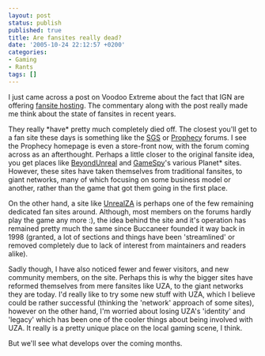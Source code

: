 ```yaml
---
layout: post
status: publish
published: true
title: Are fansites really dead?
date: '2005-10-24 22:12:57 +0200'
categories:
- Gaming
- Rants
tags: []
---
```


I just came across a post on Voodoo Extreme about the fact that IGN are
offering [fansite
hosting](http://ve3d.ign.com/articles/660/660887p1.html). The commentary
along with the post really made me think about the state of fansites in
recent years.

They really \*have\* pretty much completely died off. The closest you'll
get to a fan site these days is something like the
[SGS](http://games.saix.net/cgi-bin/sgsbb/ikonboard.cgi) or
[Prophecy](http://forums.prophecy.co.za/) forums. I see the Prophecy
homepage is even a store-front now, with the forum coming across as an
afterthought. Perhaps a little closer to the original fansite idea, you
get places like [BeyondUnreal](http://www.beyondunreal.com/) and
[GameSpy](http://www.gamespy.com/)'s various Planet\* sites. However,
these sites have taken themselves from traditional fansites, to giant
networks, many of which focusing on some business model or another,
rather than the game that got them going in the first place.

On the other hand, a site like [UnrealZA](http://www.unreal.co.za/) is
perhaps one of the few remaining dedicated fan sites around. Although,
most members on the forums hardly play the game any more :), the idea
behind the site and it's operation has remained pretty much the same
since Buccaneer founded it way back in 1998 (granted, a lot of sections
and things have been 'streamlined' or removed completely due to lack of
interest from maintainers and readers alike).

Sadly though, I have also noticed fewer and fewer visitors, and new
community members, on the site. Perhaps this is why the bigger sites
have reformed themselves from mere fansites like UZA, to the giant
networks they are today. I'd really like to try some new stuff with UZA,
which I believe could be rather successful (thinking the 'network'
approach of some sites), however on the other hand, I'm worried about
losing UZA's 'identity' and 'legacy' which has been one of the cooler
things about being involved with UZA. It really is a pretty unique place
on the local gaming scene, I think.

But we'll see what develops over the coming months.
